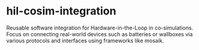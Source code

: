 # hil-cosim-integration
Reusable software integration for Hardware-in-the-Loop in co-simulations. Focus on connecting real-world devices such as batteries or wallboxes via various protocols and interfaces using frameworks like mosaik.
